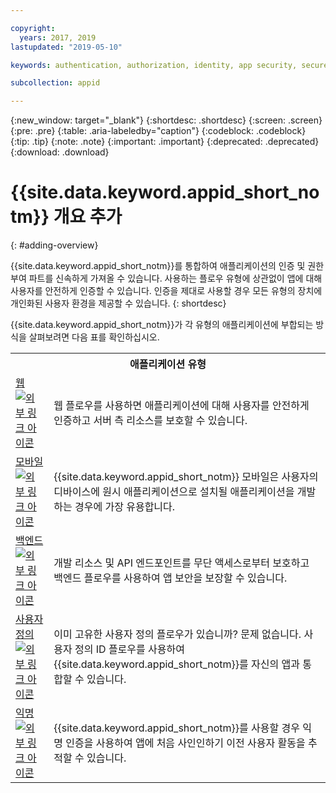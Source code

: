 ```yaml
---

copyright:
  years: 2017, 2019
lastupdated: "2019-05-10"

keywords: authentication, authorization, identity, app security, secure, application identity, app to app, access token

subcollection: appid

---
```


{:new_window: target="_blank"}
{:shortdesc: .shortdesc}
{:screen: .screen}
{:pre: .pre}
{:table: .aria-labeledby="caption"}
{:codeblock: .codeblock}
{:tip: .tip}
{:note: .note}
{:important: .important}
{:deprecated: .deprecated}
{:download: .download}


# {{site.data.keyword.appid_short_notm}} 개요 추가
{: #adding-overview}


{{site.data.keyword.appid_short_notm}}를 통합하여 애플리케이션의 인증 및 권한 부여 파트를 신속하게 가져올 수 있습니다. 사용하는 플로우 유형에 상관없이 앱에 대해 사용자를 안전하게 인증할 수 있습니다. 인증을 제대로 사용할 경우 모든 유형의 장치에 개인화된 사용자 환경을 제공할 수 있습니다.
{: shortdesc}


{{site.data.keyword.appid_short_notm}}가 각 유형의 애플리케이션에 부합되는 방식을 살펴보려면 다음 표를 확인하십시오. 

<table>
    <tr>
        <th colspan=2>애플리케이션 유형</th>
    </tr>
    <tr>
        <td><a href="/docs/services/appid?topic=appid-web-apps#web-apps" target="_blank">웹 <img src="../../icons/launch-glyph.svg" alt="외부 링크 아이콘"></a></td>
        <td>웹 플로우를 사용하면 애플리케이션에 대해 사용자를 안전하게 인증하고 서버 측 리소스를 보호할 수 있습니다. </td>
    </tr>
    <tr>
        <td><a href="/docs/services/appid?topic=appid-mobile-apps#mobile-apps" target="_blank">모바일 <img src="../../icons/launch-glyph.svg" alt="외부 링크 아이콘"></a></td>
        <td>{{site.data.keyword.appid_short_notm}} 모바일은 사용자의 디바이스에 원시 애플리케이션으로 설치될 애플리케이션을 개발하는 경우에 가장 유용합니다. </td>
    </tr>
    <tr>
        <td><a href="/docs/services/appid?topic=appid-backend#backend" target="_blank">백엔드 <img src="../../icons/launch-glyph.svg" alt="외부 링크 아이콘"></a></td>
        <td>개발 리소스 및 API 엔드포인트를 무단 액세스로부터 보호하고 백엔드 플로우를 사용하여 앱 보안을 보장할 수 있습니다. </td>
    </tr>
    <tr>
        <td><a href="/docs/services/appid?topic=appid-custom-auth#custom-auth" target="_blank">사용자 정의 <img src="../../icons/launch-glyph.svg" alt="외부 링크 아이콘"></a></td>
        <td>이미 고유한 사용자 정의 플로우가 있습니까? 문제 없습니다. 사용자 정의 ID 플로우를 사용하여 {{site.data.keyword.appid_short_notm}}를 자신의 앱과 통합할 수 있습니다. </td>
    </tr>
    <tr>
        <td><a href="/docs/services/appid?topic=appid-anonymous#anonymous" target="_blank">익명 <img src="../../icons/launch-glyph.svg" alt="외부 링크 아이콘"></a></td>
        <td>{{site.data.keyword.appid_short_notm}}를 사용할 경우 익명 인증을 사용하여 앱에 처음 사인인하기 이전 사용자 활동을 추적할 수 있습니다. </td>
    </tr>
</table>
